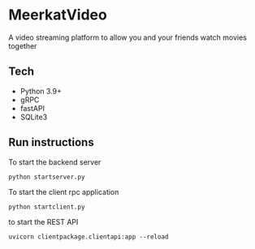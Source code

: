 # MeerkatVideo

A video streaming platform to allow you and your friends watch movies together 

## Tech
- Python 3.9+
- gRPC
- fastAPI
- SQLite3

## Run instructions
To start the backend server
```{shell}
python startserver.py
```

To start the client rpc application
```{shell}
python startclient.py
```

to start the REST API
```{shell}
uvicorn clientpackage.clientapi:app --reload
```